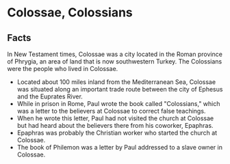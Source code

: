 # Colossae, Colossians

## Facts

In New Testament times, Colossae was a city located in the Roman province of Phrygia, an area of land that is now southwestern Turkey. The Colossians were the people who lived in Colossae.

* Located about 100 miles inland from the Mediterranean Sea, Colossae was situated along an important trade route between the city of Ephesus and the Euprates River.
* While in prison in Rome, Paul wrote the book called "Colossians," which was a letter to the believers at Colossae to correct false teachings.
* When he wrote this letter, Paul had not visited the church at Colossae but had heard about the believers there from his coworker, Epaphras.
* Epaphras was probably the Christian worker who started the church at Colossae.
* The book of Philemon was a letter by Paul addressed to a slave owner in Colossae.